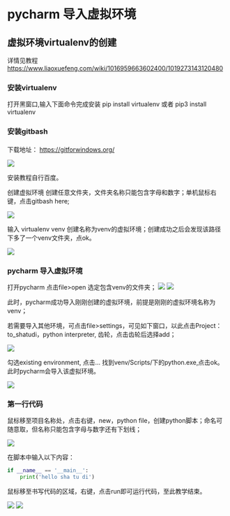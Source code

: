 
# pycharm 导入虚拟环境
## 虚拟环境virtualenv的创建
详情见教程 https://www.liaoxuefeng.com/wiki/1016959663602400/1019273143120480
### 安装virtualenv
打开黑窗口,输入下面命令完成安装
pip install virtualenv
或者
pip3 install virtualenv
### 安装gitbash
#### 
下载地址： https://gitforwindows.org/

<img src="1.png">

安装教程自行百度。

创建虚拟环境
创建任意文件夹，文件夹名称只能包含字母和数字；单机鼠标右键，点击gitbash here;

<img src="2.png">



输入 virtualenv venv 创建名称为venv的虚拟环境；创建成功之后会发现该路径下多了一个venv文件夹，点ok。

<img src="3.png">

### pycharm 导入虚拟环境
打开pycharm 点击file>open 选定包含venv的文件夹；
<img src="4.png">
<img src="5.png">

此时，pycharm成功导入刚刚创建的虚拟环境，前提是刚刚的虚拟环境名称为venv；

若需要导入其他环境，可点击file>settings，可见如下窗口，以此点击Project：to_shatudi，python interpreter, 齿轮，点击齿轮后选择add； 

<img src="6.png">

勾选existing environment, 点击... 找到venv/Scripts/下的python.exe,点击ok。此时pycharm会导入该虚拟环境。

<img src="7.png">

### 第一行代码
鼠标移至项目名称处，点击右键，new，python file，创建python脚本；命名可随意取，但名称只能包含字母与数字还有下划线；

<img src="8.png">

在脚本中输入以下内容：


```python
if __name__ == '__main__':
    print('hello sha tu di')

```

鼠标移至书写代码的区域，右键，点击run即可运行代码，至此教学结束。

<img src="9.png">
<img src="10.png">
